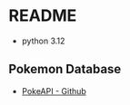 # README

- python 3.12

## Pokemon Database

- [PokeAPI - Github](https://github.com/PokeAPI/pokeapi/tree/master/data/v2/csv)